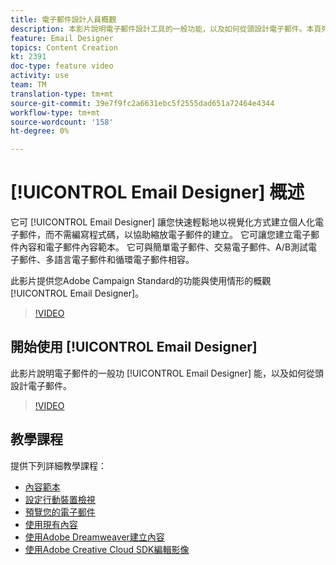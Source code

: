 ```yaml
---
title: 電子郵件設計人員概觀
description: 本影片說明電子郵件設計工具的一般功能，以及如何從頭設計電子郵件。本頁列出Adobe Campaign電子郵件設計工具的所有可用功能影片
feature: Email Designer
topics: Content Creation
kt: 2391
doc-type: feature video
activity: use
team: TM
translation-type: tm+mt
source-git-commit: 39e7f9fc2a6631ebc5f2555dad651a72464e4344
workflow-type: tm+mt
source-wordcount: '158'
ht-degree: 0%

---
```



# [!UICONTROL Email Designer] 概述

它可 [!UICONTROL Email Designer] 讓您快速輕鬆地以視覺化方式建立個人化電子郵件，而不需編寫程式碼，以協助縮放電子郵件的建立。 它可讓您建立電子郵件內容和電子郵件內容範本。 它可與簡單電子郵件、交易電子郵件、A/B測試電子郵件、多語言電子郵件和循環電子郵件相容。

此影片提供您Adobe Campaign Standard的功能與使用情形的概觀 [!UICONTROL Email Designer]。

>[!VIDEO](https://video.tv.adobe.com/v/22771?quality=12)

## 開始使用 [!UICONTROL Email Designer]

此影片說明電子郵件的一般功 [!UICONTROL Email Designer] 能，以及如何從頭設計電子郵件。

>[!VIDEO](https://video.tv.adobe.com/v/25912?quality=12)

## 教學課程

提供下列詳細教學課程：

* [內容範本](/help/designing-content/email-designer/email-content-templates.md)
* [設定行動裝置檢視](/help/designing-content/email-designer/configure-the-mobile-view.md)
* [預覽您的電子郵件](/help/designing-content/email-designer/preview-your-email.md)
* [使用現有內容](/help/designing-content/email-designer/working-with-existing-content.md)
* [使用Adobe Dreamweaver建立內容](/help/designing-content/email-designer/dreamweaver-integration.md)
* [使用Adobe Creative Cloud SDK編輯影像](/help/designing-content/email-designer/adobe-creative-cloud-sdk-integration.md)
